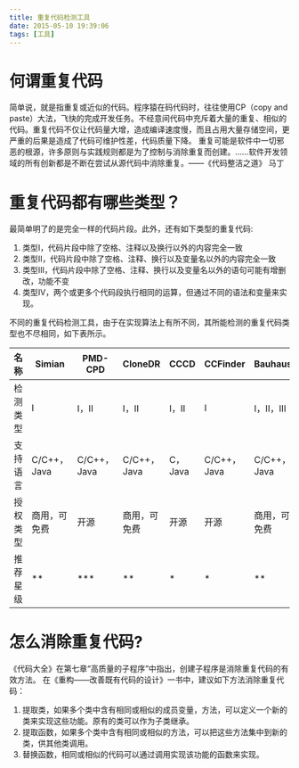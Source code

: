 ```yaml
---
title: 重复代码检测工具
date: 2015-05-10 19:39:06
tags: [工具]
---
```

# 何谓重复代码
简单说，就是指重复或近似的代码。程序猿在码代码时，往往使用CP（copy and paste）大法，飞快的完成开发任务。不经意间代码中充斥着大量的重复、相似的代码。重复代码不仅让代码量大增，造成编译速度慢，而且占用大量存储空间，更严重的后果是造成了代码可维护性差，代码质量下降。
重复可能是软件中一切邪恶的根源，许多原则与实践规则都是为了控制与消除重复而创建。……软件开发领域的所有创新都是不断在尝试从源代码中消除重复。——《代码整洁之道》 马丁

# 重复代码都有哪些类型？
最简单明了的是完全一样的代码片段。此外，还有如下类型的重复代码:
1. 类型Ⅰ，代码片段中除了空格、注释以及换行以外的内容完全一致
2. 类型Ⅱ，代码片段中除了空格、注释、换行以及变量名以外的内容完全一致
3. 类型Ⅲ，代码片段中除了空格、注释、换行以及变量名以外的语句可能有增删改，功能不变
4. 类型Ⅳ，两个或更多个代码段执行相同的运算，但通过不同的语法和变量来实现。

不同的重复代码检测工具，由于在实现算法上有所不同，其所能检测的重复代码类型也不尽相同，如下表所示。

|名称|Simian|PMD-CPD|CloneDR|CCCD|CCFinder|Bauhaus|CodePro|
| -------- | -------- | -------- | -------- | -------- | -------- | -------- | -------- |
|检测类型|Ⅰ|Ⅰ，Ⅱ|Ⅰ，Ⅱ|Ⅰ，Ⅱ|Ⅰ|Ⅰ，Ⅱ，Ⅲ|Ⅰ，Ⅱ，Ⅲ|
|支持语言|C/C++，Java|C/C++，Java|C/C++，Java|C，Java|C/C++，Java|C/C++，Java|Java|
|授权类型|商用，可免费|开源|商用，可免费|开源|开源|商用，可免费|开源|
|推荐星级|**|***|**|*|*|**|***|

# 怎么消除重复代码?
《代码大全》在第七章“高质量的子程序”中指出，创建子程序是消除重复代码的有效方法。
在《重构——改善既有代码的设计》一书中，建议如下方法消除重复代码：
1. 提取类，如果多个类中含有相同或相似的成员变量，方法，可以定义一个新的类来实现这些功能。原有的类可以作为子类继承。
2. 提取函数，如果多个类中含有相同或相似的方法，可以把这些方法集中到新的类，供其他类调用。
3. 替换函数，相同或相似的代码可以通过调用实现该功能的函数来实现。